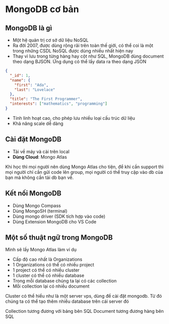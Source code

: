 # MongoDB cơ bản

## MongoDB là gì

- Một hệ quản trị cơ sở dữ liệu NoSQL
- Ra đời 2007, được dùng rộng rãi trên toàn thế giới, có thể coi là một trong những CSDL NoSQL được dùng nhiều nhất hiện nay
- Thay vì lưu trong từng hàng hay cột như SQL, MongoDB dùng document theo dạng BJSON. Ứng dụng có thể lấy data ra theo dạng JSON

```json
{
  "_id": 1,
  "name": {
    "first": "Ada",
    "last": "Lovelace"
  },
  "title": "The First Programmer",
  "interests": ["mathematics", "programming"]
}
```

- Tính linh hoạt cao, cho phép lưu nhiều loại cấu trúc dữ liệu
- Khả năng scale dễ dàng

## Cài đặt MongoDB

- Tải về máy và cài trên local
- **Dùng Cloud**: Mongo Atlas

Khi học thì mọi người nên dùng Mongo Atlas cho tiện, để khi cần support thì mọi người chỉ cần gửi code lên group, mọi người có thể truy cập vào db của bạn mà không cần tải db bạn về.

## Kết nối MongoDB

- Dùng Mongo Compass
- Dùng MongoSH (terminal)
- Dùng mongo driver (SDK tích hợp vào code)
- Dùng Extension MongoDB cho VS Code

## Một số thuật ngữ trong MongoDB

Mình sẽ lấy Mongo Atlas làm ví dụ

- Cấp độ cao nhất là Organizations
- 1 Organizations có thể có nhiều project
- 1 project có thể có nhiều cluster
- 1 cluster có thể có nhiều database
- Trong mỗi database chúng ta lại có các collection
- Mỗi collection lại có nhiều document

Cluster có thể hiểu như là một server vps, dùng để cài đặt mongodb. Từ đó chúng ta có thể tạo thêm nhiều database trên cái server đó

Collection tương đương với bảng bên SQL
Document tương đương hàng bên SQL
